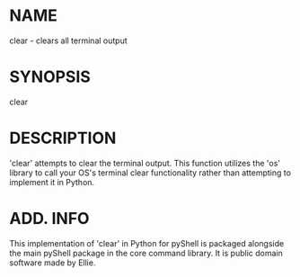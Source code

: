   # NAME
clear - clears all terminal output

  # SYNOPSIS
clear

  # DESCRIPTION
'clear' attempts to clear the terminal output. This function utilizes the 'os' library to call your OS's terminal clear functionality rather than attempting to implement it in Python.

  # ADD. INFO
This implementation of 'clear' in Python for pyShell is packaged alongside the main pyShell package in the core command library. It is public domain software made by Ellie.